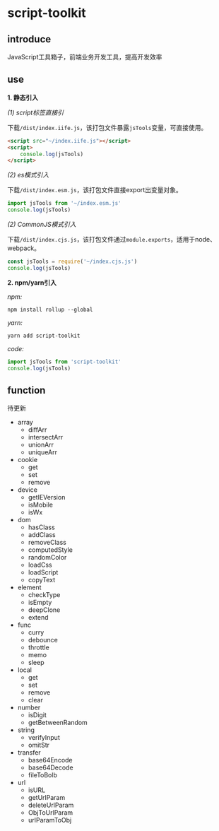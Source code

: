 # script-toolkit

## introduce

JavaScript工具箱子，前端业务开发工具，提高开发效率



## use

**1. 静态引入**

*(1) script标签直接引*

下载`/dist/index.iife.js`，该打包文件暴露`jsTools`变量，可直接使用。

```html
<script src="~/index.iife.js"></script>
<script>
	console.log(jsTools)
</script>
```



*(2) es模式引入*

下载`/dist/index.esm.js`，该打包文件直接export出变量对象。

```js
import jsTools from '~/index.esm.js'
console.log(jsTools)
```



*(2) CommonJS模式引入*

下载`/dist/index.cjs.js`，该打包文件通过`module.exports`，适用于node、webpack。

```js
const jsTools = require('~/index.cjs.js')
console.log(jsTools)
```



**2. npm/yarn引入**

*npm:*

```shell
npm install rollup --global
```

*yarn:*

```
yarn add script-toolkit
```

*code:*

```js
import jsTools from 'script-toolkit'
console.log(jsTools)
```



## function

待更新

- array
  - diffArr
  - intersectArr
  - unionArr
  - uniqueArr
- cookie
  - get
  - set
  - remove
- device
  - getIEVersion
  - isMobile
  - isWx
- dom
  - hasClass
  - addClass
  - removeClass
  - computedStyle
  - randomColor
  - loadCss
  - loadScript
  - copyText
- element
  - checkType
  - isEmpty
  - deepClone
  - extend
- func
  - curry
  - debounce
  - throttle
  - memo
  - sleep
- local
  - get
  - set
  - remove
  - clear
- number
  - isDigit
  - getBetweenRandom
- string
  - verifyInput
  - omitStr
- transfer
  - base64Encode
  - base64Decode
  - fileToBolb
- url
  - isURL
  - getUrlParam
  - deleteUrlParam
  - ObjToUrlParam
  - urlParamToObj

